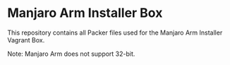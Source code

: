 # Manjaro Arm Installer Box
This repository contains all Packer files used for the Manjaro Arm Installer Vagrant Box.

Note: Manjaro Arm does not support 32-bit.

